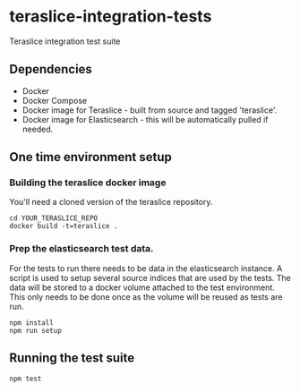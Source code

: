# teraslice-integration-tests
Teraslice integration test suite

## Dependencies

* Docker
* Docker Compose
* Docker image for Teraslice - built from source and tagged 'teraslice'.
* Docker image for Elasticsearch - this will be automatically pulled if needed.

## One time environment setup

### Building the teraslice docker image

You'll need a cloned version of the teraslice repository.

```
cd YOUR_TERASLICE_REPO
docker build -t=teraslice .
```

### Prep the elasticsearch test data.

For the tests to run there needs to be data in the elasticsearch instance. A script is used to setup several source indices that are used by the tests. The data will be stored to a docker volume attached to the test environment. This only needs to be done once as the volume will be reused as tests are run.

```
npm install
npm run setup
```

## Running the test suite

```
npm test
```
